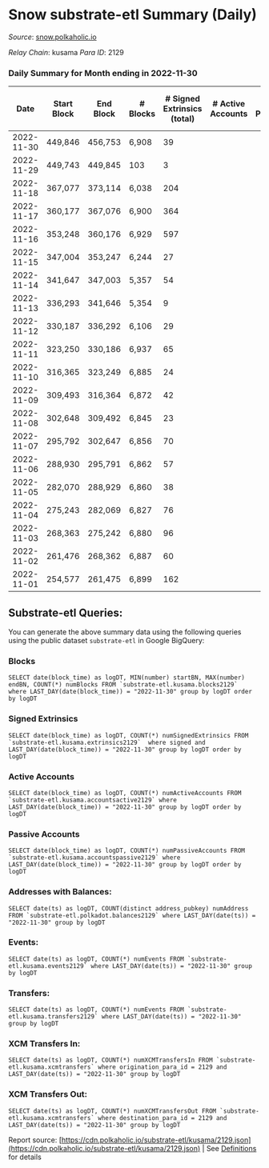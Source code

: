 # Snow substrate-etl Summary (Daily)

_Source_: [snow.polkaholic.io](https://snow.polkaholic.io)

*Relay Chain*: kusama
*Para ID*: 2129



### Daily Summary for Month ending in 2022-11-30


| Date | Start Block | End Block | # Blocks | # Signed Extrinsics (total) | # Active Accounts | # Passive | # New | # Addresses with Balances | # Events | # Transfers | # XCM Transfers In | # XCM Transfers Out | Issues | 
| ---- | ----------- | --------- | -------- | --------------------------- | ----------------- | --------- | ----- | ------------------------- | -------- | ----------- | ------------------ | ------------------- | ------ |
| 2022-11-30 | 449,846 | 456,753 | 6,908 | 39 |  |  |  |  | 22,082 | 95  |   |   |  |
| 2022-11-29 | 449,743 | 449,845 | 103 | 3 |  |  |  |  | 340 | 5  |   |   |  |
| 2022-11-18 | 367,077 | 373,114 | 6,038 | 204 |  |  |  |  | 20,565 | 380  |   |   |  |
| 2022-11-17 | 360,177 | 367,076 | 6,900 | 364 |  |  |  |  | 25,907 | 728  |   |   |  |
| 2022-11-16 | 353,248 | 360,176 | 6,929 | 597 |  |  |  |  | 29,533 | 1,210  |   |   |  |
| 2022-11-15 | 347,004 | 353,247 | 6,244 | 27 |  |  |  |  | 19,098 | 39  |   |   |  |
| 2022-11-14 | 341,647 | 347,003 | 5,357 | 54 |  |  |  |  | 16,820 | 56  |   |   |  |
| 2022-11-13 | 336,293 | 341,646 | 5,354 | 9 |  |  |  |  | 16,502 | 26  |   |   |  |
| 2022-11-12 | 330,187 | 336,292 | 6,106 | 29 |  |  |  |  | 19,811 | 83  |   |   |  |
| 2022-11-11 | 323,250 | 330,186 | 6,937 | 65 |  |  |  |  | 21,652 | 83  |   |   |  |
| 2022-11-10 | 316,365 | 323,249 | 6,885 | 24 |  |  |  |  | 21,708 | 47  |   |   |  |
| 2022-11-09 | 309,493 | 316,364 | 6,872 | 42 |  |  |  |  | 23,538 | 160  |   |   |  |
| 2022-11-08 | 302,648 | 309,492 | 6,845 | 23 |  |  |  |  | 22,213 | 89  |   |   |  |
| 2022-11-07 | 295,792 | 302,647 | 6,856 | 70 |  |  |  |  | 23,103 | 148  |   |   |  |
| 2022-11-06 | 288,930 | 295,791 | 6,862 | 57 |  |  |  |  | 22,659 | 138  |   |   |  |
| 2022-11-05 | 282,070 | 288,929 | 6,860 | 38 |  |  |  |  | 23,269 | 127  |   |   |  |
| 2022-11-04 | 275,243 | 282,069 | 6,827 | 76 |  |  |  |  | 24,396 | 171  |   |   |  |
| 2022-11-03 | 268,363 | 275,242 | 6,880 | 96 |  |  |  |  | 25,545 | 219  |   |   |  |
| 2022-11-02 | 261,476 | 268,362 | 6,887 | 60 |  |  |  |  | 28,141 | 298  |   |   |  |
| 2022-11-01 | 254,577 | 261,475 | 6,899 | 162 |  |  |  |  | 31,846 | 838  |   |   |  |

## Substrate-etl Queries:
You can generate the above summary data using the following queries using the public dataset `substrate-etl` in Google BigQuery:


### Blocks
```
SELECT date(block_time) as logDT, MIN(number) startBN, MAX(number) endBN, COUNT(*) numBlocks FROM `substrate-etl.kusama.blocks2129`  where LAST_DAY(date(block_time)) = "2022-11-30" group by logDT order by logDT
```


### Signed Extrinsics
```
SELECT date(block_time) as logDT, COUNT(*) numSignedExtrinsics FROM `substrate-etl.kusama.extrinsics2129`  where signed and LAST_DAY(date(block_time)) = "2022-11-30" group by logDT order by logDT
```


### Active Accounts
```
SELECT date(block_time) as logDT, COUNT(*) numActiveAccounts FROM `substrate-etl.kusama.accountsactive2129` where LAST_DAY(date(block_time)) = "2022-11-30" group by logDT order by logDT
```


### Passive Accounts
```
SELECT date(block_time) as logDT, COUNT(*) numPassiveAccounts FROM `substrate-etl.kusama.accountspassive2129` where LAST_DAY(date(block_time)) = "2022-11-30" group by logDT order by logDT
```


### Addresses with Balances:
```
SELECT date(ts) as logDT, COUNT(distinct address_pubkey) numAddress FROM `substrate-etl.polkadot.balances2129` where LAST_DAY(date(ts)) = "2022-11-30" group by logDT
```


### Events:
```
SELECT date(ts) as logDT, COUNT(*) numEvents FROM `substrate-etl.kusama.events2129` where LAST_DAY(date(ts)) = "2022-11-30" group by logDT
```


### Transfers:
```
SELECT date(ts) as logDT, COUNT(*) numEvents FROM `substrate-etl.kusama.transfers2129` where LAST_DAY(date(ts)) = "2022-11-30" group by logDT
```


### XCM Transfers In:
```
SELECT date(ts) as logDT, COUNT(*) numXCMTransfersIn FROM `substrate-etl.kusama.xcmtransfers` where origination_para_id = 2129 and LAST_DAY(date(ts)) = "2022-11-30" group by logDT
```


### XCM Transfers Out:
```
SELECT date(ts) as logDT, COUNT(*) numXCMTransfersOut FROM `substrate-etl.kusama.xcmtransfers` where destination_para_id = 2129 and LAST_DAY(date(ts)) = "2022-11-30" group by logDT
```



Report source: [https://cdn.polkaholic.io/substrate-etl/kusama/2129.json](https://cdn.polkaholic.io/substrate-etl/kusama/2129.json) | See [Definitions](/DEFINITIONS.md) for details
